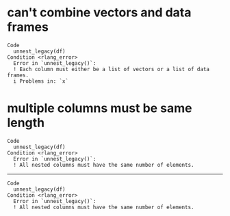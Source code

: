 # can't combine vectors and data frames

    Code
      unnest_legacy(df)
    Condition <rlang_error>
      Error in `unnest_legacy()`:
      ! Each column must either be a list of vectors or a list of data frames.
      i Problems in: `x`

# multiple columns must be same length

    Code
      unnest_legacy(df)
    Condition <rlang_error>
      Error in `unnest_legacy()`:
      ! All nested columns must have the same number of elements.

---

    Code
      unnest_legacy(df)
    Condition <rlang_error>
      Error in `unnest_legacy()`:
      ! All nested columns must have the same number of elements.

